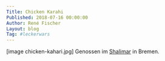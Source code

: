 ```yaml
---
Title: Chicken Karahi
Published: 2018-07-16 00:00:00
Author: René Fischer
Layout: blog
Tag: #leckerwars
---
```

[image chicken-kahari.jpg]
Genossen im [Shalimar](https://goo.gl/maps/F2Uhzpgev2ac176T7) in Bremen.